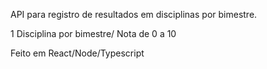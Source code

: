 API para registro de resultados em disciplinas por bimestre.

1 Disciplina por bimestre/
Nota de 0 a 10

Feito em React/Node/Typescript

